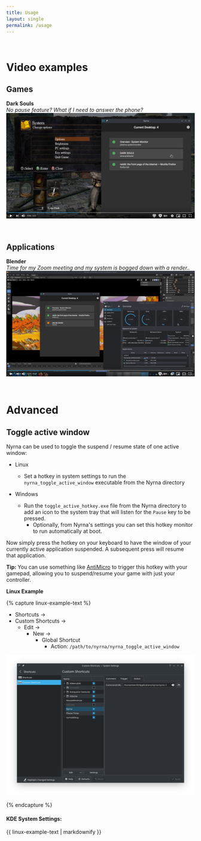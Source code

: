 ```yaml
---
title: Usage
layout: single
permalink: /usage
---
```



<br>


# Video examples

## Games

**Dark Souls**  
*No pause feature? What if I need to answer the phone?*  
[![Dark Souls example](../assets/images/demo-dark-souls.jpg)](https://www.youtube.com/watch?v=9OESJGBEmOY)


<br>


## Applications

**Blender**  
*Time for my Zoom meeting and my system is bogged down with a render..*  
[![Blender example](../assets/images/demo-blender.jpg)](https://www.youtube.com/watch?v=Q2Pn1VA-2YA)


<br>


# Advanced

## Toggle active window

Nyrna can be used to toggle the suspend / resume state of one active window:

- Linux
  - Set a hotkey in system settings to run the `nyrna_toggle_active_window` executable
    from the Nyrna directory

- Windows
  - Run the `toggle_active_hotkey.exe` file from the Nyrna directory to add an
    icon to the system tray that will listen for the `Pause` key to be pressed.
    - Optionally, from Nyrna's settings you can set this hotkey monitor to run
      automatically at boot.

Now simply press the hotkey on your keyboard to have the window of your
currently active application suspended. A subsequent press will resume that
application.

**Tip:** You can use something like
[AntiMicro](https://github.com/AntiMicro/antimicro) to trigger this hotkey with
your gamepad, allowing you to suspend/resume your game with just your controller.


**Linux Example**

{% capture linux-example-text %}
- Shortcuts ->
- Custom Shortcuts ->
  - Edit ->
    - New ->
      - Global Shortcut
        - Action: `/path/to/nyrna/nyrna_toggle_active_window`

![KDE custom shortcut](../assets/images/custom-shortcut-linux-kde.png)

{% endcapture %}

<div class="notice--info">
  <h4 class="no_toc">KDE System Settings:</h4>
  {{ linux-example-text | markdownify }}
</div>
